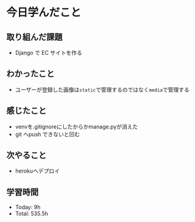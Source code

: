 # 今日学んだこと
## 取り組んだ課題
- Django で EC サイトを作る
## わかったこと
- ユーザーが登録した画像は`static`で管理するのではなく`media`で管理する
## 感じたこと
- venvを.gitignoreにしたからかmanage.pyが消えた
- git へpush できないと凹む
## 次やること
- herokuへデプロイ
## 学習時間
- Today: 9h
- Total: 535.5h
